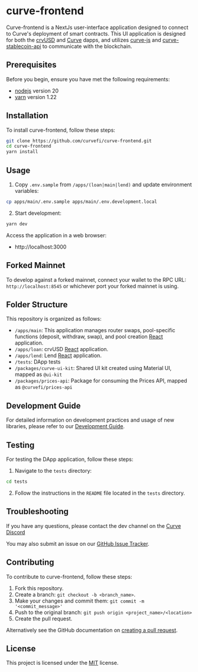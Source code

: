 # curve-frontend

Curve-frontend is a NextJs user-interface application designed to connect to Curve's deployment of smart contracts. This UI application is designed for both the [crvUSD](https://crvusd-curve.fi) and [Curve](https://curve.fi) dapps, and utilizes [curve-js](https://github.com/curvefi/curve-js) and [curve-stablecoin-api](https://github.com/curvefi/curve-stablecoin-js) to communicate with the blockchain.

## Prerequisites

Before you begin, ensure you have met the following requirements:

- [nodejs](https://nodejs.org/) version 20
- [yarn](https://yarnpkg.com/) version 1.22

## Installation

To install curve-frontend, follow these steps:

```bash
git clone https://github.com/curvefi/curve-frontend.git
cd curve-frontend
yarn install
```

## Usage

1. Copy `.env.sample` from `/apps/(loan|main|lend)` and update environment variables:

```bash
cp apps/main/.env.sample apps/main/.env.development.local
```

2. Start development:

```bash
yarn dev
```

Access the application in a web browser:

- http://localhost:3000

## Forked Mainnet

To develop against a forked mainnet, connect your wallet to the RPC URL: `http://localhost:8545` or whichever port your forked mainnet is using.

## Folder Structure

This repository is organized as follows:

- `/apps/main`: This application manages router swaps, pool-specific functions (deposit, withdraw, swap), and pool creation [React](https://react.dev/) application.
- `/apps/loan`: crvUSD [React](https://react.dev/) application.
- `/apps/lend`: Lend [React](https://react.dev/) application.
- `/tests`: DApp tests
- `/packages/curve-ui-kit`: Shared UI kit created using Material UI, mapped as `@ui-kit`
- `/packages/prices-api`: Package for consuming the Prices API, mapped as `@curvefi/prices-api`

## Development Guide

For detailed information on development practices and usage of new libraries, please refer to our [Development Guide](./DEVELOPMENT_GUIDE.md).

## Testing

For testing the DApp application, follow these steps:

1. Navigate to the `tests` directory:

```bash
cd tests
```

2. Follow the instructions in the `README` file located in the `tests` directory.

## Troubleshooting

If you have any questions, please contact the dev channel on the [Curve Discord](https://discord.gg/sGDwYnb6W9)

You may also submit an issue on our [GitHub Issue Tracker](https://github.com/curvefi/curve-frontend/issues).

## Contributing

To contribute to curve-frontend, follow these steps:

1. Fork this repository.
2. Create a branch: `git checkout -b <branch_name>`.
3. Make your changes and commit them: `git commit -m '<commit_message>'`
4. Push to the original branch: `git push origin <project_name>/<location>`
5. Create the pull request.

Alternatively see the GitHub documentation on [creating a pull request](https://help.github.com/en/github/collaborating-with-issues-and-pull-requests/creating-a-pull-request).

## License

This project is licensed under the [MIT](LICENSE) license.
